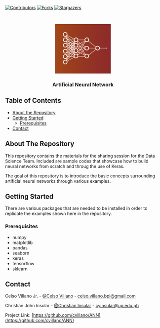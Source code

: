 
<!-- PROJECT SHIELDS -->

[![Contributors][contributors-shield]][contributors-url]
[![Forks][forks-shield]][forks-url]
[![Stargazers][stars-shield]][stars-url]


<!-- PROJECT LOGO -->
<br />
<p align="center">
  <a href="https://github.com/celsovillano/ANN">
    <img src="images/logo.png" alt="Logo" width="180" height="160">
  </a>

  <h3 align="center">Artificial Neural Network</h3>
</p>



<!-- TABLE OF CONTENTS -->
## Table of Contents

* [About the Repository](#about-the-repository)
* [Getting Started](#getting-started)
  * [Prerequisites](#prerequisites)
* [Contact](#contact)



<!-- ABOUT THE REPOSITORY -->
## About The Repository

This repository contains the materials for the sharing session for the Data Science Team.
Included are sample codes that showcase how to build neural networks from scratch and throug the use of Keras.

The goal of this repository is to introduce the basic concepts surrounding artificial neural networks through various examples.



<!-- GETTING STARTED -->
## Getting Started

There are various packages that are needed to be installed in order to replicate the examples shown here in the repository.

### Prerequisites


* numpy
* matplotlib
* pandas
* seaborn
* keras
* tensorflow
* sklearn


<!-- CONTACT -->
## Contact

Celso Villano Jr. - [@Celso Villano](https://www.linkedin.com/in/celso-villano-890617185/) - celso.villano.bpi@gmail.com

Christian John Insular - [@Christian Insular](https://www.linkedin.com/in/christian-john-insular-59b6ab18a/) - cyinsular@up.edu.ph

Project Link: [https://github.com/cvillano/ANN](https://github.com/cvillano/ANN)




<!-- MARKDOWN LINKS & IMAGES -->
<!-- https://www.markdownguide.org/basic-syntax/#reference-style-links -->
[contributors-shield]: https://img.shields.io/github/contributors/celsovillano/ANN.svg?style=flat-square
[contributors-url]: https://github.com/celsovillano/ANN/graphs/contributors
[forks-shield]: https://img.shields.io/github/forks/celsovillano/ANN.svg?style=flat-square
[forks-url]: https://github.com/celsovillano/ANN/network/members
[stars-shield]: https://img.shields.io/github/stars/celsovillano/ANN.svg?style=flat-square
[stars-url]: https://github.com/celsovillano/ANN/stargazers
